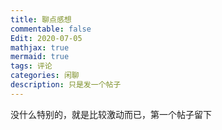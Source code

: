 ```yaml
---
title: 聊点感想
commentable: false
Edit: 2020-07-05
mathjax: true
mermaid: true
tags: 评论
categories: 闲聊
description: 只是发一个帖子
---
```


没什么特别的，就是比较激动而已，第一个帖子留下
